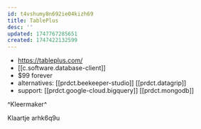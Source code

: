 ```yaml
---
id: t4vshumy8n692ie04kizh69
title: TablePlus
desc: ''
updated: 1747767285651
created: 1747422132599
---
```


- https://tableplus.com/
- [[c.software.database-client]]
- $99 forever
- alternatives: [[prdct.beekeeper-studio]] [[prdct.datagrip]]
- support: [[prdct.google-cloud.bigquery]] [[prdct.mongodb]]


^Kleermaker^

Klaartje arhk6q9u